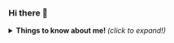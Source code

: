 ### Hi there 👋

<!--
**josesebastiao/josesebastiao** is a ✨ _special_ ✨ repository because its `README.md` (this file) appears on your GitHub profile.

Here are some ideas to get you started:

- 🔭 I’m currently working on ...
- 🌱 I’m currently learning ...
- 👯 I’m looking to collaborate on ...
- 🤔 I’m looking for help with ...
- 💬 Ask me about ...
- 📫 How to reach me: ...
- 😄 Pronouns: ...
- ⚡ Fun fact: ...
-->

<details>
  <summary> <b> Things to know about me! </b> <i>(click to expand!)</i> </summary>
  
  <br>
   Saiba mais sobre mim...
  </details>
